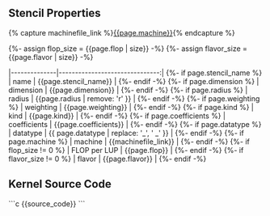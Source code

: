 

<div markdown="1" class="section-block-full">

<div markdown="1" class="section-block-half">

## Stencil Properties

{% capture machinefile_link %}[{{page.machine}}]({{site.baseurl}}/machines/{{page.machine}}){% endcapture %}

{%- assign flop_size = {{page.flop | size}} -%}
{%- assign flavor_size = {{page.flavor | size}} -%}

|--------------|-------------------------------:|
{%- if page.stencil_name %}
| name         | {{page.stencil_name}}          |
{%- endif -%}
{%- if page.dimension    %}
| dimension    | {{page.dimension}}             |
{%- endif -%}
{%- if page.radius       %}
| radius       | {{page.radius | remove: 'r' }} |
{%- endif -%}
{%- if page.weighting    %}
| weighting    | {{page.weighting}}             |
{%- endif -%}
{%- if page.kind         %}
| kind         | {{page.kind}}                  |
{%- endif -%}
{%- if page.coefficients %}
| coefficients | {{page.coefficients}}          |
{%- endif -%}
{%- if page.datatype     %}
| datatype     | {{ page.datatype | replace: '_', ' _' }}              |
{%- endif -%}
{%- if page.machine      %}
| machine      | {{machinefile_link}}           |
{%- endif -%}
{%- if flop_size != 0 %}
| FLOP per LUP | {{page.flop}}                  |
{%- endif -%}
{%- if flavor_size != 0 %}
| flavor       | {{page.flavor}}                |
{%- endif -%}

</div>

<div markdown="1" class="section-block-half">

## Kernel Source Code
<div markdown="1" id="c_source">
```c
{{source_code}}
```
</div>

</div>

</div>
